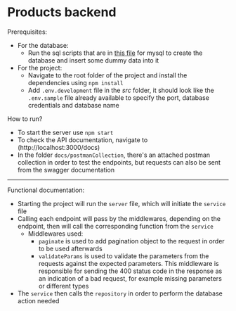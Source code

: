 # Products backend

Prerequisites:
- For the database:
    - Run the sql scripts that are in [this file](https://github.com/SalmaRagab/products-backend-task/blob/4032335feda27db6042bbc1d2ab8bbed838e3c33/src/database/database.queries.sql) for mysql to create the database and insert some dummy data into it
- For the project:
    - Navigate to the root folder of the project and install the dependencies using `npm install`
    - Add `.env.development` file in the *src* folder, it should look like the `.env.sample` file already available to specify the port, database credentials and database name

How to run?
- To start the server use `npm start`
- To check the API documentation, navigate to (http://localhost:3000/docs)
- In the folder `docs/postmanCollection`, there's an attached postman collection in order to test the endpoints, but requests can also be sent from the swagger documentation
---
Functional documentation:
- Starting the project will run the `server` file, which will initiate the `service` file
- Calling each endpoint will pass by the middlewares, depending on the endpoint, then will call the corresponding function from the `service`
    - Middlewares used:
        - `paginate` is used to add pagination object to the request in order to be used afterwards
        - `validateParams` is used to validate the parameters from the requests against the expected parameters. This middleware is responsible for sending the 400 status code in the response as an indication of a bad request, for example missing parameters or different types
- The `service` then calls the `repository` in order to perform the database action needed
